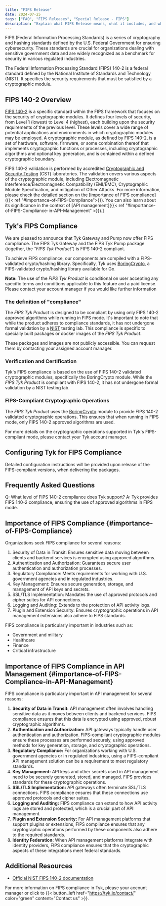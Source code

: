 ```yaml
---
title: "FIPS Release"
date: 2024-07-25
tags: ["FAQ", "FIPS Releases", "Special Release - FIPS"]
description: "Explain what FIPS Release means, what it includes, and what to expect"
---
```


<!-- Thoughts
 1. Which title? this or "FIPS Compliance Support" or "FIPS images and binaries"
 2. Do we want to detail which distros we support?
-->

FIPS (Federal Information Processing Standards) is a series of cryptography and hashing standards defined by the U.S.
Federal Government for ensuring cybersecurity. These standards are crucial for organizations dealing with sensitive
government data and are widely recognized as a benchmark for security in various regulated industries.

The Federal Information Processing Standard (FIPS) 140-2 is a federal standard defined by the National Institute of
Standards and Technology (NIST). It specifies the security requirements that must be satisfied by a cryptographic module.

## FIPS 140-2 Overview

[FIPS 140-2](https://nvlpubs.nist.gov/nistpubs/FIPS/NIST.FIPS.140-2.pdf) is a specific standard within the FIPS
framework that focuses on the security of cryptographic modules. It defines four levels of security, from Level 1
(lowest) to Level 4 (highest), each building upon the security requirements of the previous level. These levels cover
a wide range of potential applications and environments in which cryptographic modules may be employed. A cryptographic
module, as defined by FIPS 140-2, is a set of hardware, software, firmware, or some combination thereof that implements
cryptographic functions or processes, including cryptographic algorithms and optional key generation, and is contained
within a defined cryptographic boundary.

FIPS 140-2 validation is performed by accredited [Cryptographic and Security Testing](https://csrc.nist.rip/Projects/cryptographic-module-validation-program/Standards#:~:text=FIPS%20140%2D2%20(effective%2015%2DNov%2D2001)&text=NVLAP%20accredited%20Cryptographic%20and%20Security,for%20Cryptographic%20Modules%20%5B%20PDF%20%5D.)
(CST) laboratories. The validation covers various aspects of the cryptographic module, including Electromagnetic
Interference/Electromagnetic Compatibility (EMI/EMC), Cryptographic Module Specification, and mitigation of Other Attacks.
For more information, please check the detailed section on the
[importance of FIPS compliance]({{< ref "#importance-of-FIPS-Compliance">}}). You can also learn about its significance
in the context of [API management]({{< ref "#importance-of-FIPS-Compliance-in-API-Management" >}}).]

## Tyk's FIPS Compliance

We are pleased to announce that Tyk Gateway and Pump now offer FIPS compliance. The FIPS Tyk Gateway and the FIPS Tyk
Pump package (together, the *"FIPS Tyk Product"*) is FIPS 140-2 compliant.

To achieve FIPS compliance, our components are compiled with a FIPS-validated crypto/hashing library. Specifically, Tyk
uses [BoringCrypto](https://csrc.nist.gov/CSRC/media/projects/cryptographic-module-validation-program/documents/security-policies/140sp3678.pdf), a FIPS-validated crypto/hashing library available for Go.

**Note:** The use of the *FIPS Tyk Product* is conditional on user accepting any specific terms and conditions applicable to this
feature and a paid license. Please contact your account manager if you would like further information

### The definition of "compliance"
The *FIPS Tyk Product* is designed to be compliant by using only FIPS 140-2 approved algorithms while running in FIPS
mode. It's important to note that while the product adheres to compliance standards, it has not undergone formal
validation by a [NIST](https://www.nist.gov/federal-information-processing-standards-fips) testing lab. This compliance
is specific to specially built packages or docker images of the *FIPS Tyk Product*.


These packages and images are not publicly accessible. You can request them by contacting your assigned account manager.

### Verification and Certification

Tyk's FIPS compliance is based on the use of FIPS 140-2 validated cryptographic modules, specifically the BoringCrypto
module. While the *FIPS Tyk Product* is compliant with FIPS 140-2, it has not undergone formal validation by a NIST
testing lab.

<!-- Find out
Do we want to detail which distros we support?
Our FIPS Tyk Product provides a FIPS 140-2 compliant package for the following operating systems:
- Ubuntu: 20.04/22.04 LTS, 22.10
- CentOS: Stream 8, 7.3
- Debian: 10 Buster, 11 Bullseye
- RHEL: 9.3, 8.9, 7.9
-->

### FIPS-Compliant Cryptographic Operations

The *FIPS Tyk Product* uses the [BoringCrypto](https://boringssl.googlesource.com/boringssl/+/master/crypto/fipsmodule/FIPS.md#fips-140_2) module to provide FIPS 140-2 validated cryptographic operations. This ensures that when running in FIPS mode, only FIPS 140-2 approved algorithms are used.

For more details on the cryptographic operations supported in Tyk's FIPS-compliant mode, please contact your Tyk account
manager.

## Configuring Tyk for FIPS Compliance

<!-- Find out
Anything we want to add?
-->
Detailed configuration instructions will be provided upon release of the FIPS-compliant versions, when delivering the
packages.

<!-- Find out about Limitations

## Limitations and Considerations

While operating in FIPS-compliant mode:
- Some performance impact may be observed due to stricter cryptographic processes
- Certain non-FIPS compliant features may be unavailable
- Only FIPS-approved algorithms and key sizes can be used

It's important to note that FIPS mode may affect the functionality of some plugins or custom extensions that rely on
non-FIPS compliant cryptographic operations.

For information on plug-ins, dependencies, or other components, please contact your account manager.
-->

## Frequently Asked Questions

Q: What level of FIPS 140-2 compliance does Tyk support?
A: Tyk provides FIPS 140-2 compliance, ensuring the use of approved algorithms in FIPS mode.

<!-- Find out
Q: Can I use Tyk in FIPS mode in cloud environments?
A: Yes but only for hybrid gateways deployed on your premise and connecting to the Cloud control plane

Q: Does FIPS mode affect Tyk's performance?
A: There may be a slight performance impact due to the use of FIPS-approved algorithms, but this is generally minimal.
-->


<!--
## API Management

FIPS validation is a prerequisite for gaining [FedRAMP](https://www.fedramp.gov/) (Federal Risk and Authorization
Management Program) authorization.
FedRAMP authorization serves as a "seal of approval" required for providing cloud services to many government entities.
-->

## Importance of FIPS Compliance {#importance-of-FIPS-Compliance}

Organizations seek FIPS compliance for several reasons:
1. Security of Data in Transit: Ensures sensitive data moving between clients and backend services is encrypted using
approved algorithms.
2. Authentication and Authorization: Guarantees secure user authentication and authorization processes.
3. Regulatory Compliance: Meets requirements for working with U.S. government agencies and in regulated industries.
4. Key Management: Ensures secure generation, storage, and management of API keys and secrets.
5. SSL/TLS Implementation: Mandates the use of approved protocols and cipher suites for API connections.
6. Logging and Auditing: Extends to the protection of API activity logs.
7. Plugin and Extension Security: Ensures cryptographic operations in API management extensions also adhere to FIPS
standards.

FIPS compliance is particularly important in industries such as:
- Government and military
- Healthcare
- Finance
- Critical infrastructure

## Importance of FIPS Compliance in API Management  {#importance-of-FIPS-Compliance-in-API-Management}

FIPS compliance is particularly important in API management for several reasons:

1. **Security of Data in Transit:** API management often involves handling sensitive data as it moves between clients
and backend services. FIPS compliance ensures that this data is encrypted using approved, robust cryptographic
algorithms.
2. **Authentication and Authorization:** API gateways typically handle user authentication and authorization.
FIPS-compliant cryptographic modules ensure these processes are performed securely, using approved methods for key
generation, storage,
and cryptographic operations.
3. **Regulatory Compliance:** For organizations working with U.S. government agencies or in regulated industries, using
a FIPS-compliant API management solution can be a requirement to meet regulatory standards.
4. **Key Management:** API keys and other secrets used in API management need to be securely generated, stored, and
managed. FIPS provides standards for these cryptographic operations.
5. **SSL/TLS Implementation:** API gateways often terminate SSL/TLS connections. FIPS compliance ensures that these
connections use approved protocols and cipher suites.
6. **Logging and Auditing:** FIPS compliance can extend to how API activity logs are stored and protected, which is a
crucial part of API management.
7. **Plugin and Extension Security:** For API management platforms that support plugins or extensions, FIPS compliance
ensures that any cryptographic operations performed by these components also adhere to the required standards.
8. **Identity Federation:** When API management platforms integrate with identity providers, FIPS compliance ensures
that the cryptographic aspects of these integrations meet federal standards.


## Additional Resources

- [Official NIST FIPS 140-2 documentation](https://csrc.nist.gov/publications/detail/fips/140/2/final)

For more information on FIPS compliance in Tyk, please your account manager or click to {{< button_left href="https://tyk.io/contact/" color="green" content="Contact us" >}}.
